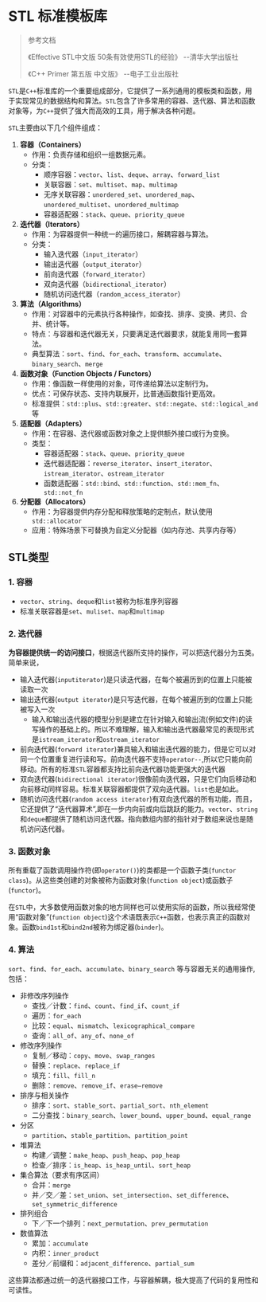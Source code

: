 # STL 标准模板库

> 参考文档
>
> 《Effective STL中文版 50条有效使用STL的经验》		--清华大学出版社
>
> 《C++ Primer 第五版 中文版》						--电子工业出版社

`STL`是`C++`标准库的一个重要组成部分，它提供了一系列通用的模板类和函数，用于实现常见的数据结构和算法。`STL`包含了许多常用的容器、迭代器、算法和函数对象等，为`C++`提供了强大而高效的工具，用于解决各种问题。

`STL`主要由以下几个组件组成：

1. **容器（Containers）**
    - 作用：负责存储和组织一组数据元素。
    - 分类：
        - 顺序容器：`vector`、`list`、`deque`、`array`、`forward_list`
        - 关联容器：`set`、`multiset`、`map`、`multimap`
        - 无序关联容器：`unordered_set`、`unordered_map`、`unordered_multiset`、`unordered_multimap`
        - 容器适配器：`stack`、`queue`、`priority_queue`
2. **迭代器（Iterators）**
    - 作用：为容器提供一种统一的遍历接口，解耦容器与算法。
    - 分类：
        - 输入迭代器（`input_iterator`）
        - 输出迭代器（`output_iterator`）
        - 前向迭代器（`forward_iterator`）
        - 双向迭代器（`bidirectional_iterator`）
        - 随机访问迭代器（`random_access_iterator`）
3. **算法（Algorithms）**
    - 作用：对容器中的元素执行各种操作，如查找、排序、变换、拷贝、合并、统计等。
    - 特点：与容器和迭代器无关，只要满足迭代器要求，就能复用同一套算法。
    - 典型算法：`sort`、`find`、`for_each`、`transform`、`accumulate`、`binary_search`、`merge`
4. **函数对象（Function Objects / Functors）**
    - 作用：像函数一样使用的对象，可传递给算法以定制行为。
    - 优点：可保存状态、支持内联展开，比普通函数指针更高效。
    - 标准提供：`std::plus`、`std::greater`、`std::negate`、`std::logical_and`等
5. **适配器（Adapters）**
    - 作用：在容器、迭代器或函数对象之上提供额外接口或行为变换。
    - 类型：
        - 容器适配器：`stack`、`queue`、`priority_queue`
        - 迭代器适配器：`reverse_iterator`、`insert_iterator`、`istream_iterator`、`ostream_iterator`
        - 函数适配器：`std::bind`、`std::function`、`std::mem_fn`、`std::not_fn`
6. **分配器（Allocators）**
    - 作用：为容器提供内存分配和释放策略的定制点，默认使用 `std::allocator`
    - 应用：特殊场景下可替换为自定义分配器（如内存池、共享内存等）

## STL类型

### 1. 容器

* `vector`、`string`、`deque`和`list`被称为标准序列容器
* 标准关联容器是`set`、`muliset`、`map`和`multimap`

### 2. 迭代器

**为容器提供统一的访问接口**，根据迭代器所支持的操作，可以把迭代器分为五类。简单来说，

* 输入迭代器(`inputiterator`)是只读迭代器，在每个被遍历到的位置上只能被读取一次
* 输出迭代器(`output iterator`)是只写迭代器，在每个被遍历到的位置上只能被写入一次
  * 输入和输出迭代器的模型分别是建立在针对输入和输出流(例如文件)的读写操作的基础上的。所以不难理解，输入和输出迭代器最常见的表现形式是`istream_iterator`和`ostream_iterator`
* 前向迭代器(`forward iterator`)兼具输入和输出迭代器的能力，但是它可以对同一个位置重复进行读和写。前向迭代器不支持`operator--`,所以它只能向前移动。所有的标准`STL`容器都支持比前向迭代器功能更强大的迭代器
* 双向迭代器(`bidirectional iterator`)很像前向迭代器，只是它们向后移动和向前移动同样容易。标准关联容器都提供了双向迭代器。`list`也是如此。
* 随机访问迭代器(`random access iterator`)有双向迭代器的所有功能，而且，它还提供了“迭代器算术”,即在一步内向前或向后跳跃的能力。`vector`、`string`和`deque`都提供了随机访问迭代器。指向数组内部的指针对于数组来说也是随机访问迭代器。

### 3. 函数对象

所有重载了函数调用操作符(即`operator()`)的类都是一个函数子类(`functor class`)。从这些类创建的对象被称为函数对象(`function object`)或函数子(`functor`)。

在`STL`中，大多数使用函数对象的地方同样也可以使用实际的函数，所以我经常使用“函数对象”(`function object`)这个术语既表示`C++`函数，也表示真正的函数对象。函数`bind1st`和`bind2nd`被称为绑定器(`binder`)。

### 4. 算法

`sort`、`find`、`for_each`、`accumulate`、`binary_search` 等与容器无关的通用操作,包括：

- 非修改序列操作
    - 查找／计数：`find`、`count`、`find_if`、`count_if`
    - 遍历：`for_each`
    - 比较：`equal`、`mismatch`、`lexicographical_compare`
    - 查询：`all_of`、`any_of`、`none_of`
- 修改序列操作
    - 复制／移动：`copy`、`move`、`swap_ranges`
    - 替换：`replace`、`replace_if`
    - 填充：`fill`、`fill_n`
    - 删除：`remove`、`remove_if`、`erase–remove`
- 排序与相关操作
    - 排序：`sort`、`stable_sort`、`partial_sort`、`nth_element`
    - 二分查找：`binary_search`、`lower_bound`、`upper_bound`、`equal_range`
- 分区
    - `partition`、`stable_partition`、`partition_point`
- 堆算法
    - 构建／调整：`make_heap`、`push_heap`、`pop_heap`
    - 检查／排序：`is_heap`、`is_heap_until`、`sort_heap`
- 集合算法（要求有序区间）
    - 合并：`merge`
    - 并／交／差：`set_union`、`set_intersection`、`set_difference`、`set_symmetric_difference`
- 排列组合
    - 下／下一个排列：`next_permutation`、`prev_permutation`
- 数值算法
    - 累加：`accumulate`
    - 内积：`inner_product`
    - 差分／前缀和：`adjacent_difference`、`partial_sum`

这些算法都通过统一的迭代器接口工作，与容器解耦，极大提高了代码的复用性和可读性。
